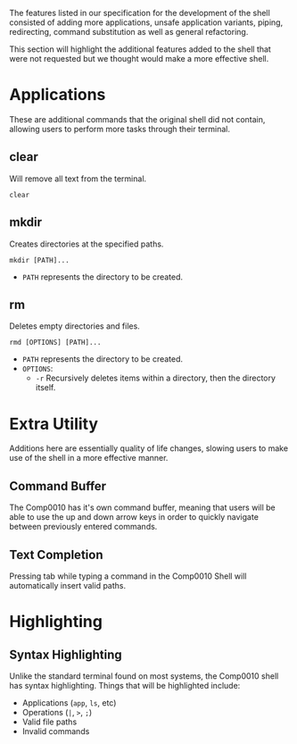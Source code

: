 The features listed in our specification for the development of the shell consisted of adding more applications, unsafe application variants, piping, redirecting, command substitution as well as general refactoring.

This section will highlight the additional features added to the shell that were not requested but we thought would make a more effective shell.

# Applications

These are additional commands that the original shell did not contain, allowing users to perform more tasks through their terminal.

## clear

Will remove all text from the terminal.

```
clear
```

## mkdir

Creates directories at the specified paths.

```
mkdir [PATH]...
```

* `PATH` represents the directory to be created.

## rm

Deletes empty directories and files.

```
rmd [OPTIONS] [PATH]...
```
* `PATH` represents the directory to be created.
* `OPTIONS`:
   * `-r` Recursively deletes items within a directory, then the directory itself.

# Extra Utility

Additions here are essentially quality of life changes, slowing users to make use of the shell in a more effective manner.

## Command Buffer

The Comp0010 has it's own command buffer, meaning that users will be able to use the up and down arrow keys in order to quickly navigate between previously entered commands.

## Text Completion

Pressing tab while typing a command in the Comp0010 Shell will automatically insert valid paths.

# Highlighting

## Syntax Highlighting

Unlike the standard terminal found on most systems, the Comp0010 shell has syntax highlighting. Things that will be highlighted include:

* Applications (`app`, `ls`, etc)
* Operations (`|`, `>`, `;`)
* Valid file paths
* Invalid commands
